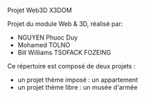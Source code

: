 Projet Web3D X3DOM

Projet du module Web & 3D, réalisé par: 
  + NGUYEN Phuoc Duy
  + Mohamed TOLNO
  + Bill Williams TSOFACK FOZEING


Ce répertoire est composé de deux projets :

 + un projet thème imposé : un appartement 
 + un projet thème libre : un musée d'armée

